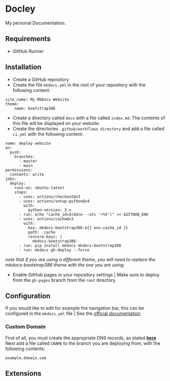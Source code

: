# Docley
My personal Documentation.
## Requirements
- GitHub Runner

## Installation
- Create a GitHub repository
- Create the file `mkdocs.yml` in the root of your repository with the following content:
```
site_name: My MkDocs Website
theme:
    name: bootstrap386
```
- Create a directory called `docs` with a file called `index.md`. The contents of this file will be displayed on your website.
- Create the directories `.github/workflows directory` and add a file called `ci.yml` with the following content:
```
name: deploy website
on:
  push:
    branches:
      - master 
      - main
permissions:
  contents: write
jobs:
  deploy:
    runs-on: ubuntu-latest
    steps:
      - uses: actions/checkout@v3
      - uses: actions/setup-python@v4
        with:
          python-version: 3.x
      - run: echo "cache_id=$(date --utc '+%V')" >> $GITHUB_ENV 
      - uses: actions/cache@v3
        with:
          key: mkdocs-bootstrap386-${{ env.cache_id }}
          path: .cache
          restore-keys: |
            mkdocs-bootstrap386-
      - run: pip install mkdocs mkdocs-bootstrap386 
      - run: mkdocs gh-deploy --force
```
*note that if you are using a different theme, you will need to replace the mkdocs-bootstrap386 theme with the one you are using.*  
- Enable GitHub pages in your repository settings | Make sure to deploy from the `gh-pages` branch from the `root` directory.

## Configuration
If you would like to edit for example the navigation bar, this can be configured in the `mkdocs.yml` file | See the [official documentation](https://www.mkdocs.org/user-guide/configuration/)  
### Custom Domain
First of all, you must create the appropriate DNS records, as stated [**here**](https://docs.github.com/en/pages/configuring-a-custom-domain-for-your-github-pages-site/verifying-your-custom-domain-for-github-pages)
Next add a file called `CNAME` to the branch you are deploying from, with the following contents:
```
example.domain.com
```

## Extensions
